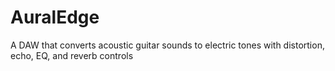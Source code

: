 # AuralEdge
A DAW that converts acoustic guitar sounds to electric tones with distortion, echo, EQ, and reverb controls
